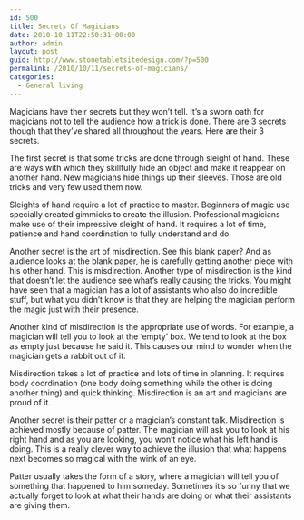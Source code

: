 ```yaml
---
id: 500
title: Secrets Of Magicians
date: 2010-10-11T22:50:31+00:00
author: admin
layout: post
guid: http://www.stonetabletsitedesign.com/?p=500
permalink: /2010/10/11/secrets-of-magicians/
categories:
  - General living
---
```

Magicians have their secrets but they won’t tell. It’s a sworn oath for magicians not to tell the audience how a trick is done. There are 3 secrets though that they’ve shared all throughout the years. Here are their 3 secrets.

The first secret is that some tricks are done through sleight of hand. These are ways with which they skillfully hide an object and make it reappear on another hand. New magicians hide things up their sleeves. Those are old tricks and very few used them now. 

Sleights of hand require a lot of practice to master. Beginners of magic use specially created gimmicks to create the illusion. Professional magicians make use of their impressive sleight of hand. It requires a lot of time, patience and hand coordination to fully understand and do.

Another secret is the art of misdirection. See this blank paper? And as audience looks at the blank paper, he is carefully getting another piece with his other hand. This is misdirection. Another type of misdirection is the kind that doesn’t let the audience see what’s really causing the tricks. You might have seen that a magician has a lot of assistants who also do incredible stuff, but what you didn’t know is that they are helping the magician perform the magic just with their presence.

Another kind of misdirection is the appropriate use of words. For example, a magician will tell you to look at the ‘empty’ box. We tend to look at the box as empty just because he said it. This causes our mind to wonder when the magician gets a rabbit out of it.

Misdirection takes a lot of practice and lots of time in planning. It requires body coordination (one body doing something while the other is doing another thing) and quick thinking. Misdirection is an art and magicians are proud of it.

Another secret is their patter or a magician’s constant talk. Misdirection is achieved mostly because of patter. The magician will ask you to look at his right hand and as you are looking, you won’t notice what his left hand is doing. This is a really clever way to achieve the illusion that what happens next becomes so magical with the wink of an eye.

Patter usually takes the form of a story, where a magician will tell you of something that happened to him someday. Sometimes it’s so funny that we actually forget to look at what their hands are doing or what their assistants are giving them.